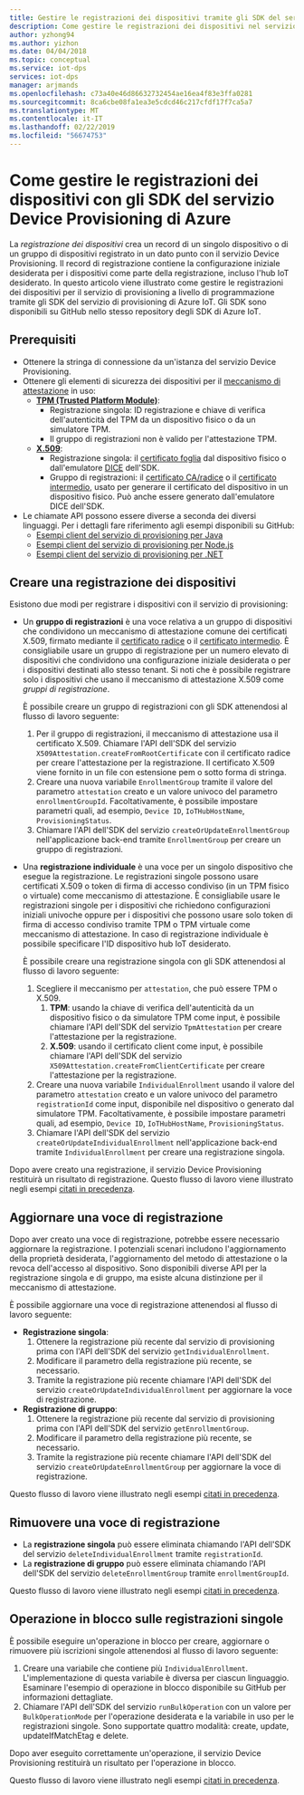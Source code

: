 ```yaml
---
title: Gestire le registrazioni dei dispositivi tramite gli SDK del servizio Device Provisioning di Azure | Microsoft Docs
description: Come gestire le registrazioni dei dispositivi nel servizio Device Provisioning in hub IoT usando gli SDK del servizio
author: yzhong94
ms.author: yizhon
ms.date: 04/04/2018
ms.topic: conceptual
ms.service: iot-dps
services: iot-dps
manager: arjmands
ms.openlocfilehash: c73a40e46d86632732454ae16ea4f83e3ffa0281
ms.sourcegitcommit: 8ca6cbe08fa1ea3e5cdcd46c217cfdf17f7ca5a7
ms.translationtype: MT
ms.contentlocale: it-IT
ms.lasthandoff: 02/22/2019
ms.locfileid: "56674753"
---
```

# <a name="how-to-manage-device-enrollments-with-azure-device-provisioning-service-sdks"></a>Come gestire le registrazioni dei dispositivi con gli SDK del servizio Device Provisioning di Azure
La *registrazione dei dispositivi* crea un record di un singolo dispositivo o di un gruppo di dispositivi registrato in un dato punto con il servizio Device Provisioning. Il record di registrazione contiene la configurazione iniziale desiderata per i dispositivi come parte della registrazione, incluso l'hub IoT desiderato. In questo articolo viene illustrato come gestire le registrazioni dei dispositivi per il servizio di provisioning a livello di programmazione tramite gli SDK del servizio di provisioning di Azure IoT.  Gli SDK sono disponibili su GitHub nello stesso repository degli SDK di Azure IoT.

## <a name="prerequisites"></a>Prerequisiti
* Ottenere la stringa di connessione da un'istanza del servizio Device Provisioning.
* Ottenere gli elementi di sicurezza dei dispositivi per il [meccanismo di attestazione](concepts-security.md#attestation-mechanism) in uso:
    * [**TPM (Trusted Platform Module)**](/azure/iot-dps/concepts-security#trusted-platform-module):
        * Registrazione singola: ID registrazione e chiave di verifica dell'autenticità del TPM da un dispositivo fisico o da un simulatore TPM.
        * Il gruppo di registrazioni non è valido per l'attestazione TPM.
    * [**X.509**](/azure/iot-dps/concepts-security):
        * Registrazione singola: il [certificato foglia](/azure/iot-dps/concepts-security) dal dispositivo fisico o dall'emulatore [DICE](https://azure.microsoft.com/blog/azure-iot-supports-new-security-hardware-to-strengthen-iot-security/) dell'SDK.
        * Gruppo di registrazioni: il [certificato CA/radice](/azure/iot-dps/concepts-security#root-certificate) o il [certificato intermedio](/azure/iot-dps/concepts-security#intermediate-certificate), usato per generare il certificato del dispositivo in un dispositivo fisico.  Può anche essere generato dall'emulatore DICE dell'SDK.
* Le chiamate API possono essere diverse a seconda dei diversi linguaggi. Per i dettagli fare riferimento agli esempi disponibili su GitHub:
   * [Esempi client del servizio di provisioning per Java](https://github.com/Azure/azure-iot-sdk-java/tree/master/provisioning/provisioning-samples)
   * [Esempi client del servizio di provisioning per Node.js](https://github.com/Azure/azure-iot-sdk-node/tree/master/provisioning/service/samples)
   * [Esempi client del servizio di provisioning per .NET](https://github.com/Azure/azure-iot-sdk-csharp/tree/master/provisioning/service/samples)

## <a name="create-a-device-enrollment"></a>Creare una registrazione dei dispositivi
Esistono due modi per registrare i dispositivi con il servizio di provisioning:

* Un **gruppo di registrazioni** è una voce relativa a un gruppo di dispositivi che condividono un meccanismo di attestazione comune dei certificati X.509, firmato mediante il [certificato radice](https://docs.microsoft.com/azure/iot-dps/concepts-security#root-certificate) o il [certificato intermedio](https://docs.microsoft.com/azure/iot-dps/concepts-security#intermediate-certificate). È consigliabile usare un gruppo di registrazione per un numero elevato di dispositivi che condividono una configurazione iniziale desiderata o per i dispositivi destinati allo stesso tenant. Si noti che è possibile registrare solo i dispositivi che usano il meccanismo di attestazione X.509 come *gruppi di registrazione*. 

    È possibile creare un gruppo di registrazioni con gli SDK attenendosi al flusso di lavoro seguente:

    1. Per il gruppo di registrazioni, il meccanismo di attestazione usa il certificato X.509.  Chiamare l'API dell'SDK del servizio ```X509Attestation.createFromRootCertificate``` con il certificato radice per creare l'attestazione per la registrazione.  Il certificato X.509 viene fornito in un file con estensione pem o sotto forma di stringa.
    1. Creare una nuova variabile ```EnrollmentGroup``` tramite il valore del parametro ```attestation``` creato e un valore univoco del parametro ```enrollmentGroupId```.  Facoltativamente, è possibile impostare parametri quali, ad esempio, ```Device ID```, ```IoTHubHostName```, ```ProvisioningStatus```.
    2. Chiamare l'API dell'SDK del servizio ```createOrUpdateEnrollmentGroup``` nell'applicazione back-end tramite ```EnrollmentGroup``` per creare un gruppo di registrazioni.

* Una **registrazione individuale** è una voce per un singolo dispositivo che esegue la registrazione. Le registrazioni singole possono usare certificati X.509 o token di firma di accesso condiviso (in un TPM fisico o virtuale) come meccanismo di attestazione. È consigliabile usare le registrazioni singole per i dispositivi che richiedono configurazioni iniziali univoche oppure per i dispositivi che possono usare solo token di firma di accesso condiviso tramite TPM o TPM virtuale come meccanismo di attestazione. In caso di registrazione individuale è possibile specificare l'ID dispositivo hub IoT desiderato.

    È possibile creare una registrazione singola con gli SDK attenendosi al flusso di lavoro seguente:
    
    1. Scegliere il meccanismo per ```attestation```, che può essere TPM o X.509.
        1. **TPM**: usando la chiave di verifica dell'autenticità da un dispositivo fisico o da simulatore TPM come input, è possibile chiamare l'API dell'SDK del servizio ```TpmAttestation``` per creare l'attestazione per la registrazione. 
        2. **X.509**: usando il certificato client come input, è possibile chiamare l'API dell'SDK del servizio ```X509Attestation.createFromClientCertificate``` per creare l'attestazione per la registrazione.
    2. Creare una nuova variabile ```IndividualEnrollment``` usando il valore del parametro ```attestation``` creato e un valore univoco del parametro ```registrationId``` come input, disponibile nel dispositivo o generato dal simulatore TPM.  Facoltativamente, è possibile impostare parametri quali, ad esempio, ```Device ID```, ```IoTHubHostName```, ```ProvisioningStatus```.
    3. Chiamare l'API dell'SDK del servizio ```createOrUpdateIndividualEnrollment``` nell'applicazione back-end tramite ```IndividualEnrollment``` per creare una registrazione singola.

Dopo avere creato una registrazione, il servizio Device Provisioning restituirà un risultato di registrazione. Questo flusso di lavoro viene illustrato negli esempi [citati in precedenza](#prerequisites).

## <a name="update-an-enrollment-entry"></a>Aggiornare una voce di registrazione

Dopo aver creato una voce di registrazione, potrebbe essere necessario aggiornare la registrazione.  I potenziali scenari includono l'aggiornamento della proprietà desiderata, l'aggiornamento del metodo di attestazione o la revoca dell'accesso al dispositivo.  Sono disponibili diverse API per la registrazione singola e di gruppo, ma esiste alcuna distinzione per il meccanismo di attestazione.

È possibile aggiornare una voce di registrazione attenendosi al flusso di lavoro seguente:
* **Registrazione singola**:
    1. Ottenere la registrazione più recente dal servizio di provisioning prima con l'API dell'SDK del servizio ```getIndividualEnrollment```.
    2. Modificare il parametro della registrazione più recente, se necessario. 
    3. Tramite la registrazione più recente chiamare l'API dell'SDK del servizio ```createOrUpdateIndividualEnrollment``` per aggiornare la voce di registrazione.
* **Registrazione di gruppo**:
    1. Ottenere la registrazione più recente dal servizio di provisioning prima con l'API dell'SDK del servizio ```getEnrollmentGroup```.
    2. Modificare il parametro della registrazione più recente, se necessario.
    3. Tramite la registrazione più recente chiamare l'API dell'SDK del servizio ```createOrUpdateEnrollmentGroup``` per aggiornare la voce di registrazione.

Questo flusso di lavoro viene illustrato negli esempi [citati in precedenza](#prerequisites).

## <a name="remove-an-enrollment-entry"></a>Rimuovere una voce di registrazione

* La **registrazione singola** può essere eliminata chiamando l'API dell'SDK del servizio ```deleteIndividualEnrollment``` tramite ```registrationId```.
* La **registrazione di gruppo** può essere eliminata chiamando l'API dell'SDK del servizio ```deleteEnrollmentGroup``` tramite ```enrollmentGroupId```.

Questo flusso di lavoro viene illustrato negli esempi [citati in precedenza](#prerequisites).

## <a name="bulk-operation-on-individual-enrollments"></a>Operazione in blocco sulle registrazioni singole

È possibile eseguire un'operazione in blocco per creare, aggiornare o rimuovere più iscrizioni singole attenendosi al flusso di lavoro seguente:

1. Creare una variabile che contiene più ```IndividualEnrollment```.  L'implementazione di questa variabile è diversa per ciascun linguaggio.  Esaminare l'esempio di operazione in blocco disponibile su GitHub per informazioni dettagliate.
2. Chiamare l'API dell'SDK del servizio ```runBulkOperation``` con un valore per ```BulkOperationMode``` per l'operazione desiderata e la variabile in uso per le registrazioni singole. Sono supportate quattro modalità: create, update, updateIfMatchEtag e delete.

Dopo aver eseguito correttamente un'operazione, il servizio Device Provisioning restituirà un risultato per l'operazione in blocco.

Questo flusso di lavoro viene illustrato negli esempi [citati in precedenza](#prerequisites).
